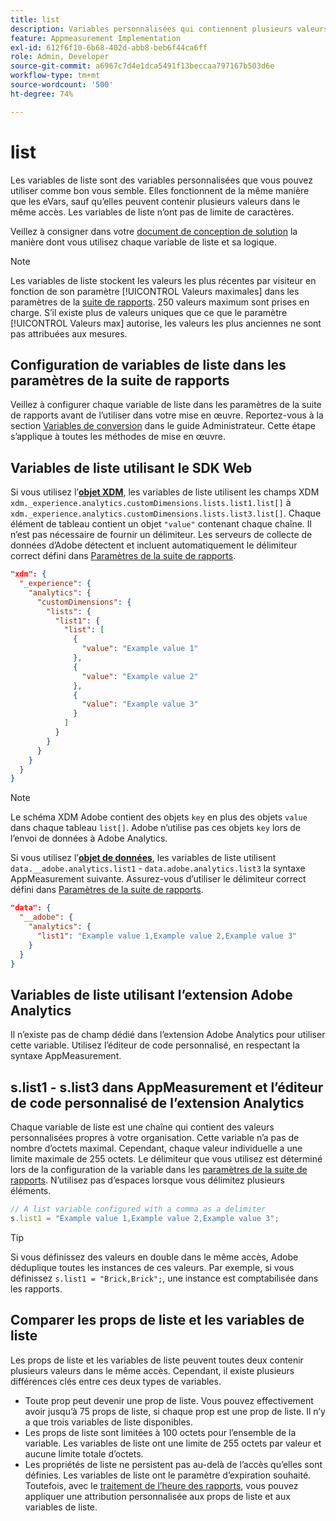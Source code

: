 ```yaml
---
title: list
description: Variables personnalisées qui contiennent plusieurs valeurs dans le même accès.
feature: Appmeasurement Implementation
exl-id: 612f6f10-6b68-402d-abb8-beb6f44ca6ff
role: Admin, Developer
source-git-commit: a6967c7d4e1dca5491f13beccaa797167b503d6e
workflow-type: tm+mt
source-wordcount: '500'
ht-degree: 74%

---
```


# list

Les variables de liste sont des variables personnalisées que vous pouvez utiliser comme bon vous semble. Elles fonctionnent de la même manière que les eVars, sauf qu’elles peuvent contenir plusieurs valeurs dans le même accès. Les variables de liste n’ont pas de limite de caractères.

Veillez à consigner dans votre [document de conception de solution](../../prepare/solution-design.md) la manière dont vous utilisez chaque variable de liste et sa logique.

>[!NOTE]
>
>Les variables de liste stockent les valeurs les plus récentes par visiteur en fonction de son paramètre [!UICONTROL Valeurs maximales] dans les paramètres de la [suite de rapports](/help/admin/tools/manage-rs/edit-settings/conversion-var-admin/list-var-admin.md). 250 valeurs maximum sont prises en charge. S’il existe plus de valeurs uniques que ce que le paramètre [!UICONTROL Valeurs max] autorise, les valeurs les plus anciennes ne sont pas attribuées aux mesures.

## Configuration de variables de liste dans les paramètres de la suite de rapports

Veillez à configurer chaque variable de liste dans les paramètres de la suite de rapports avant de l’utiliser dans votre mise en œuvre. Reportez-vous à la section [Variables de conversion](/help/admin/tools/manage-rs/edit-settings/conversion-var-admin/list-var-admin.md) dans le guide Administrateur. Cette étape s’applique à toutes les méthodes de mise en œuvre.

## Variables de liste utilisant le SDK Web

Si vous utilisez l’[**objet XDM**](/help/implement/aep-edge/xdm-var-mapping.md), les variables de liste utilisent les champs XDM `xdm._experience.analytics.customDimensions.lists.list1.list[]` à `xdm._experience.analytics.customDimensions.lists.list3.list[]`. Chaque élément de tableau contient un objet `"value"` contenant chaque chaîne. Il n’est pas nécessaire de fournir un délimiteur. Les serveurs de collecte de données d’Adobe détectent et incluent automatiquement le délimiteur correct défini dans [Paramètres de la suite de rapports](/help/admin/tools/manage-rs/edit-settings/conversion-var-admin/list-var-admin.md).

```json
"xdm": {
  "_experience": {
    "analytics": {
      "customDimensions": {
        "lists": {
          "list1": {
            "list": [
              {
                "value": "Example value 1"
              },
              {
                "value": "Example value 2"
              },
              {
                "value": "Example value 3"
              }
            ]
          }
        }
      }
    }
  }
}
```

>[!NOTE]
>
>Le schéma XDM Adobe contient des objets `key` en plus des objets `value` dans chaque tableau `list[]`. Adobe n’utilise pas ces objets `key` lors de l’envoi de données à Adobe Analytics.

Si vous utilisez l’[**objet de données**](/help/implement/aep-edge/data-var-mapping.md), les variables de liste utilisent `data.__adobe.analytics.list1` - `data.adobe.analytics.list3` la syntaxe AppMeasurement suivante. Assurez-vous d’utiliser le délimiteur correct défini dans [Paramètres de la suite de rapports](/help/admin/tools/manage-rs/edit-settings/conversion-var-admin/list-var-admin.md).

```json
"data": {
  "__adobe": {
    "analytics": {
      "list1": "Example value 1,Example value 2,Example value 3"
    }
  }
}
```

## Variables de liste utilisant l’extension Adobe Analytics

Il n’existe pas de champ dédié dans l’extension Adobe Analytics pour utiliser cette variable. Utilisez l’éditeur de code personnalisé, en respectant la syntaxe AppMeasurement.

## s.list1 - s.list3 dans AppMeasurement et l’éditeur de code personnalisé de l’extension Analytics

Chaque variable de liste est une chaîne qui contient des valeurs personnalisées propres à votre organisation. Cette variable n’a pas de nombre d’octets maximal. Cependant, chaque valeur individuelle a une limite maximale de 255 octets. Le délimiteur que vous utilisez est déterminé lors de la configuration de la variable dans les [paramètres de la suite de rapports](/help/admin/tools/manage-rs/edit-settings/conversion-var-admin/list-var-admin.md). N’utilisez pas d’espaces lorsque vous délimitez plusieurs éléments.

```js
// A list variable configured with a comma as a delimiter
s.list1 = "Example value 1,Example value 2,Example value 3";
```

>[!TIP]
>
>Si vous définissez des valeurs en double dans le même accès, Adobe déduplique toutes les instances de ces valeurs. Par exemple, si vous définissez `s.list1 = "Brick,Brick";`, une instance est comptabilisée dans les rapports.

## Comparer les props de liste et les variables de liste

Les props de liste et les variables de liste peuvent toutes deux contenir plusieurs valeurs dans le même accès. Cependant, il existe plusieurs différences clés entre ces deux types de variables.

* Toute prop peut devenir une prop de liste. Vous pouvez effectivement avoir jusqu’à 75 props de liste, si chaque prop est une prop de liste. Il n’y a que trois variables de liste disponibles.
* Les props de liste sont limitées à 100 octets pour l’ensemble de la variable. Les variables de liste ont une limite de 255 octets par valeur et aucune limite totale d’octets.
* Les propriétés de liste ne persistent pas au-delà de l’accès qu’elles sont définies. Les variables de liste ont le paramètre d’expiration souhaité. Toutefois, avec le [traitement de l’heure des rapports](/help/components/vrs/vrs-report-time-processing.md), vous pouvez appliquer une attribution personnalisée aux props de liste et aux variables de liste.
